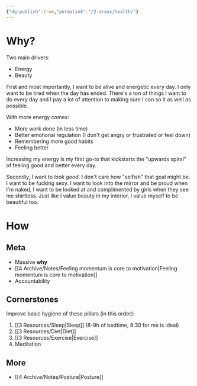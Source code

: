 ```yaml
---
{"dg-publish":true,"permalink":"/2-areas/health/"}
---
```


# Why?
Two main drivers:
- Energy
- Beauty

First and most importantly, I want to be alive and energetic every day. I only want to be tired when the day has ended. There's a ton of things I want to do every day and I pay a lot of attention to making sure I can so it as well as possible.

With more energy comes:
- More work done (in less time)
- Better emotional regulation (I don't get angry or frustrated or feel down)
- Remembering more good habits
- Feeling better

Increasing my energy is my first go-to that kickstarts the "upwards spiral" of feeling good and better every day.

Secondly, I want to *look good*. I don't care how "selfish" that goal might be. I want to be fucking sexy. I want to look into the mirror and be proud when I'm naked, I want to be looked at and complimented by girls when they see me shirtless. Just like I value beauty in my interior, I value myself to be beautiful too.

# How
## Meta
- Massive **why**
- [[4 Archive/Notes/Feeling momentum is core to motivation\|Feeling momentum is core to motivation]]
- Accountability

## Cornerstones
Improve basic hygiene of these pillars (in this order):
1. [[3 Resources/Sleep\|Sleep]] (8-9h of bedtime, 8:30 for me is ideal)
2. [[3 Resources/Diet\|Diet]]
3. [[3 Resources/Exercise\|Exercise]]
4. Meditation

## More
- [[4 Archive/Notes/Posture\|Posture]]